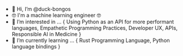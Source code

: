 - 👋 Hi, I’m @duck-bongos
- 🤓 I'm a machine learning engineer 🤓
- 👀 I’m interested in ... { Using Python as an API for more performant languages, Empathetic Programming Practices, Developer UX, APIs, Responsible AI in Medicine }
- 🌱 I’m currently learning ... { Rust Programming Language, Python language bindings }

<!---
duck-bongos/duck-bongos is a ✨ special ✨ repository because its `README.md` (this file) appears on your GitHub profile.
You can click the Preview link to take a look at your changes.
--->
